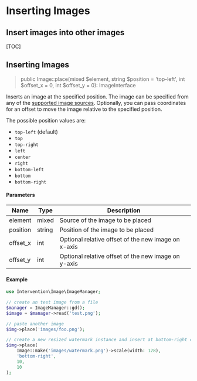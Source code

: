# Inserting Images
## Insert images into other images

[TOC]

## Inserting Images

> public Image::place(mixed $element, string $position = 'top-left', int $offset_x = 0, int $offset_y = 0): ImageInterface

Inserts an image at the specified position. The image can be specified from any
of the [supported image sources](/v3/basics/instantiation#reading-image-sources). Optionally, you can
pass coordinates for an offset to move the image relative to the specified position.

The possible position values are:

- `top-left` (default)
- `top`
- `top-right`
- `left`
- `center`
- `right`
- `bottom-left`
- `bottom`
- `bottom-right`

#### Parameters

| Name | Type | Description |
| - | - | - |
| element | mixed | Source of the image to be placed |
| position | string | Position of the image to be placed |
| offset_x | int | Optional relative offset of the new image on x-axis |
| offset_y | int | Optional relative offset of the new image on y-axis |

#### Example

```php
use Intervention\Image\ImageManager;

// create an test image from a file
$manager = ImageManager::gd();
$image = $manager->read('test.png');

// paste another image
$img->place('images/foo.png');

// create a new resized watermark instance and insert at bottom-right corner with 10px offset
$img->place(
    Image::make('images/watermark.png')->scale(width: 128),
    'bottom-right', 
    10, 
    10
);
```
